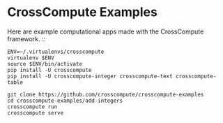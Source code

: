 CrossCompute Examples
=====================
Here are example computational apps made with the CrossCompute framework. ::

    ENV=~/.virtualenvs/crosscompute
    virtualenv $ENV
    source $ENV/bin/activate
    pip install -U crosscompute
    pip install -U crosscompute-integer crosscompute-text crosscompute-table

    git clone https://github.com/crosscompute/crosscompute-examples
    cd crosscompute-examples/add-integers
    crosscompute run
    crosscompute serve

